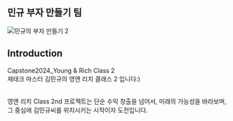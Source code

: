 ## 민규 부자 만들기 팀 

![민규의 부자 만들기 2](https://github.com/junseoLee7039/project3/assets/121421082/e5388378-6713-4395-a949-df2c79d32226)


## Introduction 
 Capstone2024_Young & Rich Class 2
<br> 재테크 마스터 김민규의 영앤 리치 클래스 2 입니다:)
<br/><br/>


<p> 영앤 리치 Class 2nd 프로젝트는 단순 수익 창출을 넘어서, 미래의 가능성을 바라보며, 그 중심에 김민규씨를 위치시키는 시작이자 도전입니다.</p>
